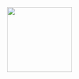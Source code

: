 <div align="center">
  <div>
    <img height = "150" width = "150" src="https://cdn.jsdelivr.net/gh/devicons/devicon/icons/terraform/terraform-original-wordmark.svg" />
  </div>
</div>

